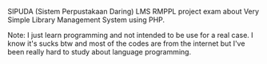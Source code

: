 SIPUDA (Sistem Perpustakaan Daring) LMS
RMPPL project exam about Very Simple Library Management System using PHP.

Note:
I just learn programming and not intended to be use for a real case. I know it's sucks btw and most of the codes are from the internet but I've been really hard to study about language programming.
